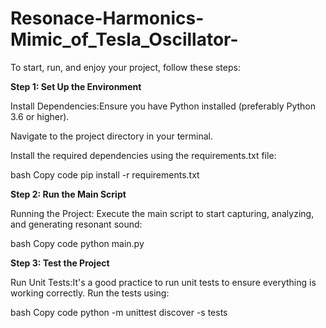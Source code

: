 # Resonace-Harmonics-Mimic_of_Tesla_Oscillator-

To start, run, and enjoy your project, follow these steps:

**Step 1: Set Up the Environment**

Install Dependencies:Ensure you have Python installed (preferably Python 3.6 or higher).

Navigate to the project directory in your terminal.

Install the required dependencies using the requirements.txt file:

bash
Copy code
pip install -r requirements.txt

**Step 2: Run the Main Script**

Running the Project: Execute the main script to start capturing, analyzing, and generating resonant sound:

bash
Copy code
python main.py

**Step 3: Test the Project**

Run Unit Tests:It's a good practice to run unit tests to ensure everything is working correctly. Run the tests using:

bash
Copy code
python -m unittest discover -s tests
